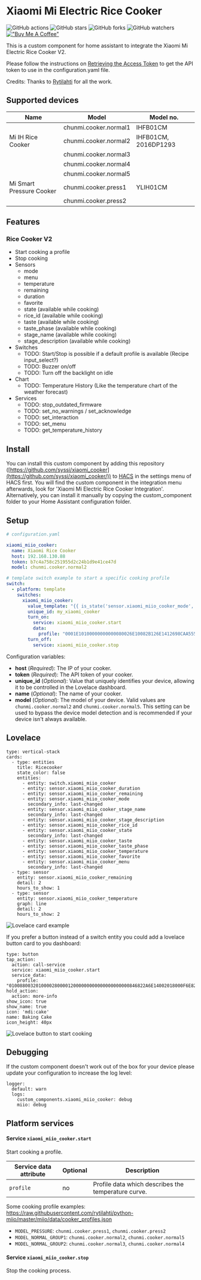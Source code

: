 # Xiaomi Mi Electric Rice Cooker

![GitHub actions](https://github.com/syssi/xiaomi_cooker/actions/workflows/ci.yaml/badge.svg)
![GitHub stars](https://img.shields.io/github/stars/syssi/xiaomi_cooker)
![GitHub forks](https://img.shields.io/github/forks/syssi/xiaomi_cooker)
![GitHub watchers](https://img.shields.io/github/watchers/syssi/xiaomi_cooker)
[!["Buy Me A Coffee"](https://img.shields.io/badge/buy%20me%20a%20coffee-donate-yellow.svg)](https://www.buymeacoffee.com/syssi)

This is a custom component for home assistant to integrate the Xiaomi Mi Electric Rice Cooker V2.

Please follow the instructions on [Retrieving the Access Token](https://www.home-assistant.io/integrations/xiaomi_miio/#xiaomi-cloud-tokens-extractor) to get the API token to use in the configuration.yaml file.

Credits: Thanks to [Rytilahti](https://github.com/rytilahti/python-miio) for all the work.

## Supported devices

| Name                      | Model                  | Model no. |
| ------------------------- | ---------------------- | --------- |
|                           | chunmi.cooker.normal1  | IHFB01CM  |
| Mi IH Rice Cooker         | chunmi.cooker.normal2  | IHFB01CM, 2016DP1293  |
|                           | chunmi.cooker.normal3  | |
|                           | chunmi.cooker.normal4  | |
|                           | chunmi.cooker.normal5  | |
| Mi Smart Pressure Cooker  | chunmi.cooker.press1   | YLIH01CM  |
|                           | chunmi.cooker.press2   | |

## Features

### Rice Cooker V2

* Start cooking a profile
* Stop cooking
* Sensors
  - mode
  - menu
  - temperature
  - remaining
  - duration
  - favorite
  - state (available while cooking)
  - rice_id (available while cooking)
  - taste (available while cooking)
  - taste_phase (available while cooking)
  - stage_name (available while cooking)
  - stage_description (available while cooking)
* Switches
  - TODO: Start/Stop is possible if a default profile is available (Recipe input_select?)
  - TODO: Buzzer on/off
  - TODO: Turn off the backlight on idle
* Chart
  - TODO: Temperature History (Like the temperature chart of the weather forecast)
* Services
  - TODO: stop_outdated_firmware
  - TODO: set_no_warnings / set_acknowledge
  - TODO: set_interaction
  - TODO: set_menu
  - TODO: get_temperature_history


## Install

You can install this custom component by adding this repository ([https://github.com/syssi/xiaomi_cooker](https://github.com/syssi/xiaomi_cooker/)) to [HACS](https://hacs.xyz/) in the settings menu of HACS first. You will find the custom component in the integration menu afterwards, look for 'Xiaomi Mi Electric Rice Cooker Integration'. Alternatively, you can install it manually by copying the custom_component folder to your Home Assistant configuration folder.


## Setup

```yaml
# configuration.yaml

xiaomi_miio_cooker:
  name: Xiaomi Rice Cooker
  host: 192.168.130.88
  token: b7c4a758c251955d2c24b1d9e41ce47d
  model: chunmi.cooker.normal2

# template switch example to start a specific cooking profile
switch:
  - platform: template
    switches:
      xiaomi_miio_cooker:
        value_template: "{{ is_state('sensor.xiaomi_miio_cooker_mode', 'Running') }}"
        unique_id: my_xiaomi_cooker
        turn_on:
          service: xiaomi_miio_cooker.start
          data:
            profile: "0001E10100000000000080026E10082B126E1412698CAA555555550014280A6E0C02050506050505055A14040A0C0C0D00040505060A0F086E6E20000C0A5A28036468686A0004040500000000000000010202020204040506070708001212180C1E2D2D37000000000000000000000099A5"
        turn_off:
          service: xiaomi_miio_cooker.stop
```

Configuration variables:
- **host** (*Required*): The IP of your cooker.
- **token** (*Required*): The API token of your cooker.
- **unique_id** (*Optional*): Value that uniquely identifies your device, allowing it to be controlled in the Lovelace dashboard.
- **name** (*Optional*): The name of your cooker.
- **model** (*Optional*): The model of your device. Valid values are `chunmi.cooker.normal2` and `chunmi.cooker.normal5`. This setting can be used to bypass the device model detection and is recommended if your device isn't always available.

## Lovelace

```
type: vertical-stack
cards:
  - type: entities
    title: Ricecooker
    state_color: false
    entities:
      - entity: switch.xiaomi_miio_cooker
      - entity: sensor.xiaomi_miio_cooker_duration
      - entity: sensor.xiaomi_miio_cooker_remaining
      - entity: sensor.xiaomi_miio_cooker_mode
        secondary_info: last-changed
      - entity: sensor.xiaomi_miio_cooker_stage_name
        secondary_info: last-changed
      - entity: sensor.xiaomi_miio_cooker_stage_description
      - entity: sensor.xiaomi_miio_cooker_rice_id
      - entity: sensor.xiaomi_miio_cooker_state
        secondary_info: last-changed
      - entity: sensor.xiaomi_miio_cooker_taste
      - entity: sensor.xiaomi_miio_cooker_taste_phase
      - entity: sensor.xiaomi_miio_cooker_temperature
      - entity: sensor.xiaomi_miio_cooker_favorite
      - entity: sensor.xiaomi_miio_cooker_menu
        secondary_info: last-changed
  - type: sensor
    entity: sensor.xiaomi_miio_cooker_remaining
    detail: 2
    hours_to_show: 1
  - type: sensor
    entity: sensor.xiaomi_miio_cooker_temperature
    graph: line
    detail: 2
    hours_to_show: 2
```

![Lovelace card example](lovelace-card-example.png "lovelace card")

If you prefer a button instead of a switch entity you could add a lovelace button card to you dashboard:

```
type: button
tap_action:
  action: call-service
  service: xiaomi_miio_cooker.start
  service_data:
    profile: "010088003201000028000012000000000000000000000846822A6E14002018000F6E82736E140A201810000000000000000000003C8782716E1400200A100000000000000000000000000000000000000000000000000000000000003C0A000000008700000000000000000000000000424D"
hold_action:
  action: more-info
show_icon: true
show_name: true
icon: 'mdi:cake'
name: Baking Cake
icon_height: 40px
```

![Lovelace button to start cooking](lovelace-button-start-cooking.png "lovelace button")

## Debugging

If the custom component doesn't work out of the box for your device please update your configuration to increase the log level:

```
logger:
  default: warn
  logs:
    custom_components.xiaomi_miio_cooker: debug
    miio: debug
```

## Platform services

#### Service `xiaomi_miio_cooker.start`

Start cooking a profile.

| Service data attribute    | Optional | Description                                                          |
|---------------------------|----------|----------------------------------------------------------------------|
| `profile`                 |       no | Profile data which describes the temperature curve.                  |

Some cooking profile examples: https://raw.githubusercontent.com/rytilahti/python-miio/master/miio/data/cooker_profiles.json

- `MODEL_PRESSURE`: `chunmi.cooker.press1`, `chunmi.cooker.press2`
- `MODEL_NORMAL_GROUP1`: `chunmi.cooker.normal2`, `chunmi.cooker.normal5`
- `MODEL_NORMAL_GROUP2`: `chunmi.cooker.normal3`, `chunmi.cooker.normal4`

#### Service `xiaomi_miio_cooker.stop`

Stop the cooking process.
